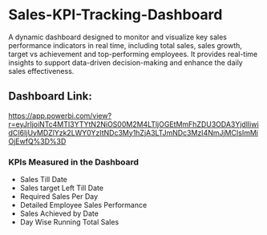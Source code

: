 # Sales-KPI-Tracking-Dashboard
A dynamic dashboard designed to monitor and visualize key sales performance indicators in real time, including total sales, sales growth, target vs achievement and top-performing employees. It provides real-time insights to support data-driven decision-making and enhance the daily sales effectiveness.
## Dashboard Link:
https://app.powerbi.com/view?r=eyJrIjoiNTc4MTI3YTYtN2NiOS00M2M4LTljOGEtMmFhZDU3ODA3YjdlIiwidCI6IjUyMDZlYzk2LWY0YzItNDc3My1hZjA3LTJmNDc3MzI4NmJjMCIsImMiOjEwfQ%3D%3D
### KPIs Measured in the Dashboard
- Sales Till Date
- Sales target Left Till Date
- Required Sales Per Day
- Detailed Employee Sales Performance
- Sales Achieved by Date
- Day Wise Running Total Sales


